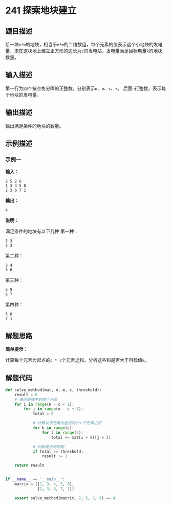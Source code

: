 # 241 探索地块建立

## 题目描述

给一块`n*m`的地块，相当于`n*m`的二维数组，每个元素的值表示这个小地块的发电量，求在这块地上建立正方形的边长为`c`的发电站，发电量满足目标电量`k`的地块数量。

## 输入描述

第一行为四个按空格分隔的正整数，分别表示`n`、`m`、`c`、`k`。 后面`n`行整数，表示每个地块的发电量。

## 输出描述

输出满足条件的地块的数量。

## 示例描述

### 示例一

**输入：**

```text
2 5 2 6
1 3 4 5 8
2 3 6 7 1
```

**输出：**

```text
4
```

**说明：**

满足条件的地块有以下几种 第一种：

```text
1 3
2 3
```

第二种：

```text
3 4
3 6
```

第三种：

```text
4 5
6 7
```

第四种：

```text
5 8
7 1
```

## 解题思路

**简单提示：**

计算每个元素为起点的`c * c`个元素之和，分析这些和是否大于目标值`k`。

## 解题代码

```python
def solve_method(mat, n, m, c, threshold):
    result = 0
    # 遍历矩阵中的每个元素
    for i in range(n - c + 1):
        for j in range(m - c + 1):
            total = 0

            # 计算以该元素为起点的c*c个元素之和
            for k in range(c):
                for l in range(c):
                    total += mat[i + k][j + l]

            # 判断是否超预期
            if total >= threshold:
                result += 1

    return result


if __name__ == '__main__':
    matrix = [[1, 3, 4, 5, 8],
              [2, 3, 6, 7, 1]]

    assert solve_method(matrix, 2, 5, 2, 6) == 4
```